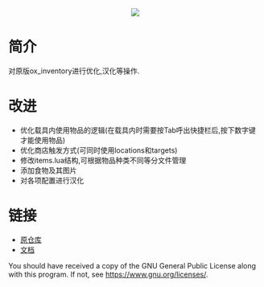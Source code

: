 <div align='center'><img src='https://user-images.githubusercontent.com/65407488/147992899-93998c0a-75fb-4055-8c06-8da8c49342d6.png'/></div>

# 简介
对原版ox_inventory进行优化,汉化等操作.

# 改进
* 优化载具内使用物品的逻辑(在载具内时需要按Tab呼出快捷栏后,按下数字键才能使用物品)
* 优化商店触发方式(可同时使用locations和targets)
* 修改items.lua结构,可根据物品种类不同等分文件管理
* 添加食物及其图片
* 对各项配置进行汉化

# 链接
* [原仓库](https://github.com/overextended/ox_inventory)
* [文档](https://overextended.dev/ox_inventory)

You should have received a copy of the GNU General Public License along with this program. If not, see <https://www.gnu.org/licenses/>.
